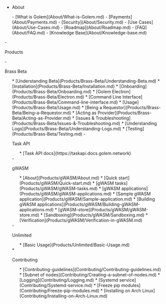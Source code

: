- <p class="category">About</p>
<ul class="app-sub-sidebar">
- [What is Golem](About/What-is-Golem.md)
- [Payments](About/Payments.md)
- [Security](About/Security.md)
- [Use Cases](About/Use-Cases.md)
- [Roadmap](About/Roadmap.md)
- [FAQ](About/FAQ.md)
- [Knowledge Base](About/Knowledge-base.md)</ul> 
- <p class="category">Products</p>
- <p class="product">Brass Beta</p>
<ul class="app-sub-sidebar">
* [Understanding Beta](Products/Brass-Beta/Understanding-Beta.md)
* [Installation](Products/Brass-Beta/Installation.md)
* [Onboarding](Products/Brass-Beta/Onboarding.md)
* [Golem Electron](Products/Brass-Beta/Electron.md)
* [Command Line Interface](Products/Brass-Beta/Command-line-interface.md)
* [Usage](Products/Brass-Beta/Usage.md)
* [Being a Requestor](Products/Brass-Beta/Being-a-Requestor.md)
* [Acting as Provider](Products/Brass-Beta/Acting-as-Provider.md)
* [Issues & Troubleshooting](Products/Brass-Beta/Issues-&-Troubleshooting.md)
* [Understanding Logs](Products/Brass-Beta/Understanding-Logs.md)
* [Testing](Products/Brass-Beta/Testing.md)
- <p class="product">Task API</p>
<ul class="app-sub-sidebar">
* [Task API docs](https://taskapi.docs.golem.network)</ul>
- <p class="product">gWASM</p>
<ul class="app-sub-sidebar">
* [About](Products/gWASM/About.md)
* [Quick start](Products/gWASM/Quick-start.md)
* [gWASM tasks](Products/gWASM/gWASM-tasks.md)
* [gWASM applications](Products/gWASM/gWASM-applications.md)
* [Sample gWASM application](Products/gWASM/Sample-application.md)
* [Building gWASM applications](Products/gWASM/Building-gWASM-applications.md)
* [gWASM-store](Products/gWASM/gWASM-store.md)
* [Sandboxing](Products/gWASM/Sandboxing.md)
* [Verification](Products/gWASM/Verification-in-gWASM.md)</ul>
- <p class="product">Unlimited</p>
<ul class="app-sub-sidebar">
* [Basic Usage](Products/Unlimited/Basic-Usage.md)</ul>
* <p class="category">Contributing</p>
<ul class="app-sub-sidebar">
* [Contributing-guidelines](Contributing/Contributing-guidelines.md)
* [Subnet of nodes](Contributing/Creating-a-subnet-of-nodes.md)
* [Logging](Contributing/Logging.md)
* [Systemd service](Contributing/Systemd-service.md)
* [Freeze pip modules](Contributing/Freeze-pip-modules.md)
* [Installing on Arch Linux](Contributing/Installing-on-Arch-Linux.md)</ul>